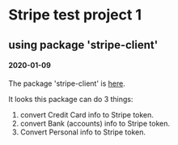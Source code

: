 # Stripe test project 1
## using package 'stripe-client'
#### 2020-01-09

The package 'stripe-client' is [here](https://www.npmjs.com/package/stripe-client).

It looks this package can do 3 things:
1. convert Credit Card info to Stripe token.
2. convert Bank (accounts) info to Stripe token.
3. Convert Personal info to Stripe token.

